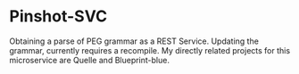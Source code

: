 # Pinshot-SVC
Obtaining a parse of PEG grammar as a REST Service. Updating the grammar, currently requires a recompile. My directly related projects for this microservice are Quelle and Blueprint-blue.
